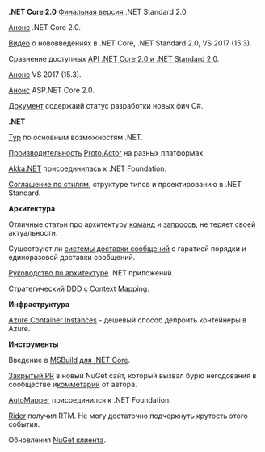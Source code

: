 **.NET Core 2.0**
[Финальная версия](https://github.com/dotnet/announcements/issues/24) .NET Standard 2.0.

[Анонс](https://blogs.msdn.microsoft.com/dotnet/2017/08/14/announcing-net-core-2-0/) .NET Core 2.0.

[Видео](https://channel9.msdn.com/Blogs/dotnet/NET-Core-20-Released/) о нововведениях в .NET Core, .NET Standard 2.0, VS 2017 (15.3).

Сравнение доступных [API .NET Core 2.0 и .NET Standard 2.0](https://github.com/dotnet/standard/blob/master/docs/comparisons/netstandard2.0_vs_netcoreapp2.0/README.md).

[Анонс](https://blogs.msdn.microsoft.com/visualstudio/2017/08/14/visual-studio-2017-version-15-3-released/) VS 2017 (15.3).

[Анонс](https://blogs.msdn.microsoft.com/webdev/2017/08/14/announcing-asp-net-core-2-0/) ASP.NET Core 2.0.

[Документ](https://github.com/dotnet/roslyn/blob/master/docs/Language%20Feature%20Status.md) содержаий статус разработки новых фич C#.

**.NET**

[Тур](https://docs.microsoft.com/en-us/dotnet/standard/tour) по основным возможностям .NET.

[Производительность](http://proto.actor/docs/performance) [Proto.Actor](http://proto.actor) на разных платформах.

[Akka.NET](https://petabridge.com/blog/akkdotnet-dotnet-foundation/) присоединилась к .NET Foundation.

[Соглашение по стилям](https://docs.microsoft.com/en-us/dotnet/standard/design-guidelines/), структуре типов и проектированию в .NET Standard.

**Архитектура**

Отличные статьи про архитектуру [команд](https://cuttingedge.it/blogs/steven/pivot/entry.php?id=91) и [запросов](https://cuttingedge.it/blogs/steven/pivot/entry.php?id=91), не теряет своей актуальности.

Существуют ли [системы доставки сообщений](https://sookocheff.com/post/messaging/dissecting-sqs-fifo-queues/) с гаратией порядки и единоразовой доставки сообщений. 

[Руководство по архитектуре](https://blogs.msdn.microsoft.com/dotnet/2017/07/26/the-new-net-application-architecture-guidance/) .NET приложений.

Стратегический [DDD с Context Mapping](https://www.infoq.com/articles/ddd-contextmapping).

**Инфраструктура**

[Azure Container Instances](https://azure.microsoft.com/en-us/services/container-instances/) - дешевый способ депроить контейнеры в Azure.

**Инструменты**

Введение в [MSBuild для .NET Core](https://channel9.msdn.com/Shows/Code-Conversations/Introduction-to-MSBuild-in-NET-Core-with-Nate-McMaster).

[Закрытый PR](https://github.com/NuGet/NuGetGallery/pull/4437) в новый NuGet сайт, который вызвал бурю негодования в сообществе и[комметарий](https://cockneycoder.wordpress.com/2017/08/02/some-words-on-nugate/amp/) от автора.

[AutoMapper](https://dotnetfoundation.org/blog/welcome-automapper-to-the-net-foundation) присоединился к .NET Foundation.

[Rider](https://blog.jetbrains.com/dotnet/2017/08/03/rider-2017-1-jetbrains-net-ide-hits-rtm/) получил RTM. Не могу достаточно подчеркнуть крутость этого события.

Обновления [NuGet клиента](https://blog.nuget.org/20170815/Whats-nu-in-NuGet-with-VS2017-15-3.html).

<script async src="//platform.twitter.com/widgets.js" charset="utf-8"></script>